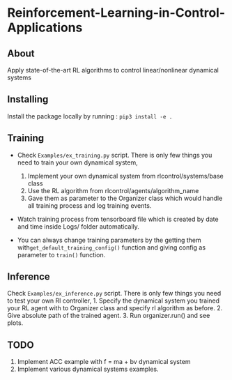# Reinforcement-Learning-in-Control-Applications


## About
Apply state-of-the-art RL algorithms to control linear/nonlinear dynamical systems


## Installing
Install the package locally by running : ```pip3 install -e .```

## Training
- Check ```Examples/ex_training.py``` script. There is only few things you need to train your own dynamical system,
    1. Implement your own dynamical system from rlcontrol/systems/base class
    2. Use the RL algorithm from rlcontrol/agents/algorithm_name
    3. Gave them as parameter to the Organizer class which would handle all training process and log training events.

- Watch training process from tensorboard file which is created by date and time inside Logs/ folder automatically. 
- You can always change training parameters by the getting them with```get_default_training_config()``` function
    and giving config as parameter to ```train()``` function.

## Inference 
Check ```Examples/ex_inference.py``` script. There is only few things you need to test your own Rl controller,
    1. Specify the dynamical system you trained your RL agent with to Organizer class and specify rl algorithm as before.
    2. Give absolute path of the trained agent.
    3. Run organizer.run() and see plots. 

## TODO
1. Implement ACC example with f = ma + bv dynamical system
2. Implement various dynamical systems examples.